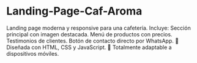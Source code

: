 # Landing-Page-Caf-Aroma
Landing page moderna y responsive para una cafetería. Incluye:  Sección principal con imagen destacada.  Menú de productos con precios.  Testimonios de clientes.  Botón de contacto directo por WhatsApp.  🚀 Diseñada con HTML, CSS y JavaScript. 📱 Totalmente adaptable a dispositivos móviles.
